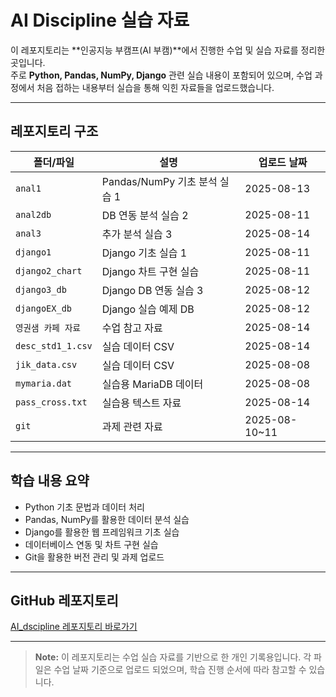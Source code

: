 # AI Discipline 실습 자료

이 레포지토리는 **인공지능 부캠프(AI 부캠)**에서 진행한 수업 및 실습 자료를 정리한 곳입니다.  
주로 **Python, Pandas, NumPy, Django** 관련 실습 내용이 포함되어 있으며, 수업 과정에서 처음 접하는 내용부터 실습을 통해 익힌 자료들을 업로드했습니다.

---

## 레포지토리 구조

| 폴더/파일 | 설명 | 업로드 날짜 |
|-----------|------|------------|
| `anal1` | Pandas/NumPy 기초 분석 실습 1 | 2025-08-13 |
| `anal2db` | DB 연동 분석 실습 2 | 2025-08-11 |
| `anal3` | 추가 분석 실습 3 | 2025-08-14 |
| `django1` | Django 기초 실습 1 | 2025-08-11 |
| `django2_chart` | Django 차트 구현 실습 | 2025-08-11 |
| `django3_db` | Django DB 연동 실습 3 | 2025-08-12 |
| `djangoEX_db` | Django 실습 예제 DB | 2025-08-12 |
| `영권샘 카페 자료` | 수업 참고 자료 | 2025-08-14 |
| `desc_std1_1.csv` | 실습 데이터 CSV | 2025-08-14 |
| `jik_data.csv` | 실습 데이터 CSV | 2025-08-08 |
| `mymaria.dat` | 실습용 MariaDB 데이터 | 2025-08-08 |
| `pass_cross.txt` | 실습용 텍스트 자료 | 2025-08-14 |
| `git` | 과제 관련 자료 | 2025-08-10~11 |

---

## 학습 내용 요약

- Python 기초 문법과 데이터 처리
- Pandas, NumPy를 활용한 데이터 분석 실습
- Django를 활용한 웹 프레임워크 기초 실습
- 데이터베이스 연동 및 차트 구현 실습
- Git을 활용한 버전 관리 및 과제 업로드

---

## GitHub 레포지토리

[AI_dscipline 레포지토리 바로가기](https://github.com/TaeyoungJang960701/AI_dscipline)

---

> **Note:** 이 레포지토리는 수업 실습 자료를 기반으로 한 개인 기록용입니다. 각 파일은 수업 날짜 기준으로 업로드 되었으며, 학습 진행 순서에 따라 참고할 수 있습니다.
